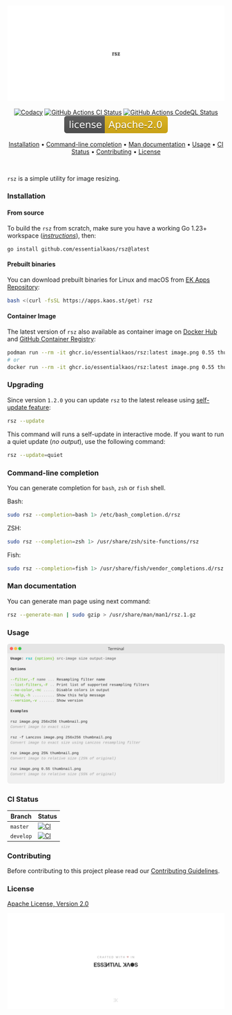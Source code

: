 <p align="center"><a href="#readme"><img src=".github/images/card.svg"/></a></p>

<p align="center">
  <a href="https://kaos.sh/y/rsz"><img src="https://kaos.sh/y/ccb1a82d38264e48bd7d2238e493e29e.svg" alt="Codacy" /></a>
  <a href="https://kaos.sh/w/rsz/ci"><img src="https://kaos.sh/w/rsz/ci.svg" alt="GitHub Actions CI Status" /></a>
  <a href="https://kaos.sh/w/rsz/codeql"><img src="https://kaos.sh/w/rsz/codeql.svg" alt="GitHub Actions CodeQL Status" /></a>
  <a href="#license"><img src=".github/images/license.svg"/></a>
</p>

<p align="center"><a href="#installation">Installation</a> • <a href="#command-line-completion">Command-line completion</a> • <a href="#man-documentation">Man documentation</a> • <a href="#usage">Usage</a> • <a href="#ci-status">CI Status</a> • <a href="#contributing">Contributing</a> • <a href="#license">License</a></p>

<br/>

`rsz` is a simple utility for image resizing.

### Installation

#### From source

To build the `rsz` from scratch, make sure you have a working Go 1.23+ workspace (_[instructions](https://go.dev/doc/install)_), then:

```
go install github.com/essentialkaos/rsz@latest
```

#### Prebuilt binaries

You can download prebuilt binaries for Linux and macOS from [EK Apps Repository](https://apps.kaos.st/rsz/latest):

```bash
bash <(curl -fsSL https://apps.kaos.st/get) rsz
```

#### Container Image

The latest version of `rsz` also available as container image on [Docker Hub](https://kaos.sh/d/rsz) and [GitHub Container Registry](https://kaos.sh/p/rsz):

```bash
podman run --rm -it ghcr.io/essentialkaos/rsz:latest image.png 0.55 thumbnail.png
# or
docker run --rm -it ghcr.io/essentialkaos/rsz:latest image.png 0.55 thumbnail.png
```

### Upgrading

Since version `1.2.0` you can update `rsz` to the latest release using [self-update feature](https://github.com/essentialkaos/.github/blob/master/APPS-UPDATE.md):

```bash
rsz --update
```

This command will runs a self-update in interactive mode. If you want to run a quiet update (_no output_), use the following command:

```bash
rsz --update=quiet
```

### Command-line completion

You can generate completion for `bash`, `zsh` or `fish` shell.

Bash:
```bash
sudo rsz --completion=bash 1> /etc/bash_completion.d/rsz
```

ZSH:
```bash
sudo rsz --completion=zsh 1> /usr/share/zsh/site-functions/rsz
```

Fish:
```bash
sudo rsz --completion=fish 1> /usr/share/fish/vendor_completions.d/rsz.fish
```

### Man documentation

You can generate man page using next command:

```bash
rsz --generate-man | sudo gzip > /usr/share/man/man1/rsz.1.gz
```

### Usage

<img src=".github/images/usage.svg" />

### CI Status

| Branch | Status |
|--------|--------|
| `master` | [![CI](https://kaos.sh/w/rsz/ci.svg?branch=master)](https://kaos.sh/w/rsz/ci?query=branch:master) |
| `develop` | [![CI](https://kaos.sh/w/rsz/ci.svg?branch=develop)](https://kaos.sh/w/rsz/ci?query=branch:develop) |

### Contributing

Before contributing to this project please read our [Contributing Guidelines](https://github.com/essentialkaos/.github/blob/master/CONTRIBUTING.md).

### License

[Apache License, Version 2.0](http://www.apache.org/licenses/LICENSE-2.0)

<p align="center"><a href="https://kaos.dev"><img src="https://raw.githubusercontent.com/essentialkaos/.github/refs/heads/master/images/ekgh.svg"/></a></p>
